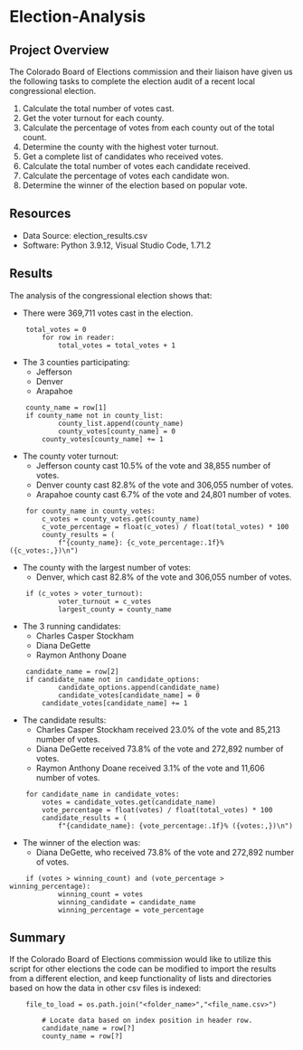 # Election-Analysis

## Project Overview
The Colorado Board of Elections commission and their liaison have given us the following tasks to complete the election audit of a recent local congressional election.

1. Calculate the total number of votes cast.
2. Get the voter turnout for each county.
3. Calculate the percentage of votes from each county out of the total count.
4. Determine the county with the highest voter turnout.
5. Get a complete list of candidates who received votes.
6. Calculate the total number of votes each candidate received.
7. Calculate the percentage of votes each candidate won.
8. Determine the winner of the election based on popular vote.

## Resources
- Data Source: election_results.csv
- Software: Python 3.9.12, Visual Studio Code, 1.71.2

## Results
The analysis of the congressional election shows that:
- There were 369,711 votes cast in the election.
```
    total_votes = 0
        for row in reader:
            total_votes = total_votes + 1
```
- The 3 counties participating:
    - Jefferson
    - Denver
    - Arapahoe
```
    county_name = row[1]
    if county_name not in county_list:
            county_list.append(county_name)
            county_votes[county_name] = 0
        county_votes[county_name] += 1
```
- The county voter turnout:
    - Jefferson county cast 10.5% of the vote and 38,855 number of votes.
    - Denver county cast 82.8% of the vote and 306,055 number of votes.
    - Arapahoe county cast 6.7% of the vote and 24,801 number of votes.
```
    for county_name in county_votes:
        c_votes = county_votes.get(county_name)
        c_vote_percentage = float(c_votes) / float(total_votes) * 100
        county_results = (
            f"{county_name}: {c_vote_percentage:.1f}% ({c_votes:,})\n")
```
- The county with the largest number of votes:
    - Denver, which cast 82.8% of the vote and 306,055 number of votes.
```
    if (c_votes > voter_turnout):
            voter_turnout = c_votes
            largest_county = county_name
```
- The 3 running candidates:
    - Charles Casper Stockham
    - Diana DeGette
    - Raymon Anthony Doane
```
    candidate_name = row[2]
    if candidate_name not in candidate_options:
            candidate_options.append(candidate_name)
            candidate_votes[candidate_name] = 0
        candidate_votes[candidate_name] += 1
```
- The candidate results:
    - Charles Casper Stockham received 23.0% of the vote and 85,213 number of votes.
    - Diana DeGette received 73.8% of the vote and 272,892 number of votes.
    - Raymon Anthony Doane received 3.1% of the vote and 11,606 number of votes.
```
    for candidate_name in candidate_votes:
        votes = candidate_votes.get(candidate_name)
        vote_percentage = float(votes) / float(total_votes) * 100
        candidate_results = (
            f"{candidate_name}: {vote_percentage:.1f}% ({votes:,})\n")
```
- The winner of the election was:
    - Diana DeGette, who received 73.8% of the vote and 272,892 number of votes.
```
    if (votes > winning_count) and (vote_percentage > winning_percentage):
            winning_count = votes
            winning_candidate = candidate_name
            winning_percentage = vote_percentage
```

## Summary
If the Colorado Board of Elections commission would like to utilize this script for other elections the code can be modified to import the results from a different election, and keep functionality of lists and directories based on how the data in other csv files is indexed:
```
    file_to_load = os.path.join("<folder_name>","<file_name.csv>")
        
        # Locate data based on index position in header row.
        candidate_name = row[?]
        county_name = row[?]
```
